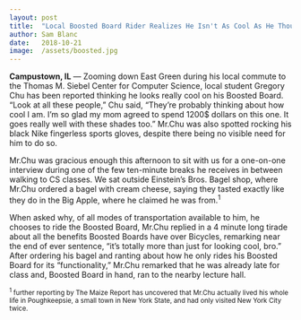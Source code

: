 ```yaml
---
layout:	post
title:	"Local Boosted Board Rider Realizes He Isn't As Cool As He Thought"
author:	Sam Blanc
date:	2018-10-21
image:	/assets/boosted.jpg
---
```

**Campustown, IL** — Zooming down East Green during his local commute to the Thomas M. Siebel Center for Computer Science, local student Gregory Chu has been reported thinking he looks really cool on his Boosted Board. “Look at all these people,” Chu said, “They’re probably thinking about how cool I am. I’m so glad my mom agreed to spend 1200$ dollars on this one. It goes really well with these shades too.” Mr.Chu was also spotted rocking his black Nike fingerless sports gloves, despite there being no visible need for him to do so.

Mr.Chu was gracious enough this afternoon to sit with us for a one-on-one interview during one of the few ten-minute breaks he receives in between walking to CS classes. We sat outside Einstein’s Bros. Bagel shop, where Mr.Chu ordered a bagel with cream cheese, saying they tasted exactly like they do in the Big Apple, where he claimed he was from.<sup>1</sup>

When asked why, of all modes of transportation available to him, he chooses to ride the Boosted Board, Mr.Chu replied in a 4 minute long tirade about all the benefits Boosted Boards have over Bicycles, remarking near the end of ever sentence, “it’s totally more than just for looking cool, bro.” After ordering his bagel and ranting about how he only rides his Boosted Board for its “functionality,” Mr.Chu remarked that he was already late for class and, Boosted Board in hand, ran to the nearby lecture hall.

<sub><sup>1</sup> further reporting by The Maize Report has uncovered that Mr.Chu actually lived his whole life in Poughkeepsie, a small town in New York State, and had only visited New York City twice.</sub>
